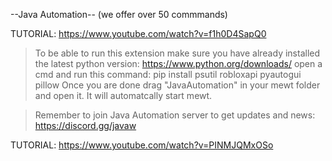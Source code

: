 --Java Automation--
(we offer over 50 commmands)

TUTORIAL: https://www.youtube.com/watch?v=f1h0D4SapQ0



> To be able to run this extension make sure you have already installed the latest python version: https://www.python.org/downloads/
> open a cmd and run this command: pip install psutil robloxapi pyautogui pillow
> Once you are done drag "JavaAutomation" in your mewt folder and open it. It will automatcally start mewt.

> Remember to join Java Automation server to get updates and news: https://discord.gg/javaw

TUTORIAL: https://www.youtube.com/watch?v=PINMJQMxOSo





